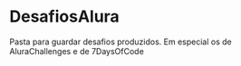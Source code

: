 # DesafiosAlura
 Pasta para guardar desafios produzidos. Em especial os de AluraChallenges e de 7DaysOfCode
